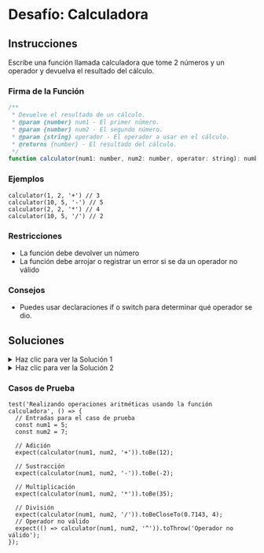 # Desafío: Calculadora

## Instrucciones
Escribe una función llamada calculadora que tome 2 números y un operador y devuelva el resultado del cálculo.

### Firma de la Función

```js
/**
 * Devuelve el resultado de un cálculo.
 * @param {number} num1 - El primer número.
 * @param {number} num2 - El segundo número.
 * @param {string} operador - El operador a usar en el cálculo.
 * @returns {number} - El resultado del cálculo.
 */
function calculator(num1: number, num2: number, operator: string): number;
```

### Ejemplos

```JS
calculator(1, 2, '+') // 3
calculator(10, 5, '-') // 5
calculator(2, 2, '*') // 4
calculator(10, 5, '/') // 2
```

### Restricciones
- La función debe devolver un número
- La función debe arrojar o registrar un error si se da un operador no válido

### Consejos

- Puedes usar declaraciones if o switch para determinar qué operador se dio.

## Soluciones

<details>
  <summary>Haz clic para ver la Solución 1</summary>

**Usando un switch:**
```JS
function calculator(num1, num2, operator) {
  let result;

  switch (operator) {
    case '+':
      result = num1 + num2;
      break;
    case '-':
      result = num1 - num2;
      break;
    case '*':
      result = num1 * num2;
      break;
    case '/':
      result = num1 / num2;
      break;
    default:
      throw new Error('Operador inválido');
  }

  return result;
}
```

### Explicación

He creado una función llamada calculadora que toma tres argumentos: num1, num2 y operador. Creé una variable llamada result para almacenar el resultado del cálculo. Usé una declaración switch para determinar qué operador se dio. Si era +, -, * o /, realicé el cálculo. Si el operador es cualquier otro, lanzo un error.

</details>

<details>
  <summary>Haz clic para ver la Solución 2</summary>

**Usando una declaración if:**
```JS
function calculator(num1, num2, operator) {
  let result;

  if (operator === '+') {
    result = num1 + num2;
  } else if (operator === '-') {
    result = num1 - num2;
  } else if (operator === '*') {
    result = num1 * num2;
  } else if (operator === '/') {
    result = num1 / num2;
  } else {
    throw new Error('Operador inválido');
  }

  return result;
}
```

### Explicación

He creado una función llamada calculadora que toma tres argumentos: num1, num2 y operador. He creado una variable llamada result para almacenar el resultado del cálculo. Usé una declaración if para determinar qué operador se dio. Si era +, -, * o /, realicé el cálculo. Si el operador es cualquier otro, lanzo un error.

</details>

### Casos de Prueba

```JS
test('Realizando operaciones aritméticas usando la función calculadora', () => {
  // Entradas para el caso de prueba
  const num1 = 5;
  const num2 = 7;

  // Adición
  expect(calculator(num1, num2, '+')).toBe(12);

  // Sustracción
  expect(calculator(num1, num2, '-')).toBe(-2);

  // Multiplicación
  expect(calculator(num1, num2, '*')).toBe(35);

  // División
  expect(calculator(num1, num2, '/')).toBeCloseTo(0.7143, 4);
  // Operador no válido
  expect(() => calculator(num1, num2, '^')).toThrow('Operador no válido');
});
```